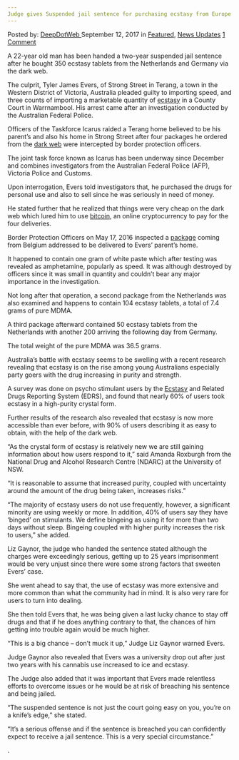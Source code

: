 ```yaml
---
Judge gives Suspended jail sentence for purchasing ecstasy from Europe via the Dark Web
---
```

<article class="post-listing post-22507 post type-post status-publish format-standard has-post-thumbnail hentry 
 tag-dark tag-ecstasy tag-europe tag-judge tag-man tag-purchasing tag-sentence tag-suspended tag-victoria tag-web">
    <div class="post-inner">
        <span>Posted by: <a href="https://www.deepdotweb.com/author/admin/" title="">DeepDotWeb </a></span>
    <span>September 12, 2017</span>
    <span>in <a href="https://www.deepdotweb.com/category/deepdot-news/" rel="category tag">Featured</a>, <a href="https://www.deepdotweb.com/category/news-updates/" rel="category tag">News Updates</a></span>
    <span><a href="https://www.deepdotweb.com/2017/09/12/judge-gives-suspended-jail-sentence-purchasing-ecstasy-europe-via-dark-web/#comments">1 Comment</a></span>
    </p>
    <div class="clear"></div>
    <div class="entry">
    <p>A 22-year old man has been handed a two-year suspended jail sentence after he bought 350 ecstasy tablets from the Netherlands and Germany via the dark web.</p>
    <p>The culprit, Tyler James Evers, of Strong Street in Terang, a town in the Western District of Victoria, Australia pleaded guilty to importing speed, and three counts of importing a marketable quantity of <a href="https://www.deepdotweb.com/2017/08/19/200-prepared-packs-20000-ecstasy-pills-seized-drug-raid/">ecstasy</a> in a County Court in Warrnambool. His arrest came after an investigation conducted by the Australian Federal Police.</p>
    <p>Officers of the Taskforce Icarus raided a Terang home believed to be his parent’s and also his home in Strong Street after four packages he ordered from the <a href="https://www.deepdotweb.com/2017/08/30/four-suspects-arrested-rachakonda-police-ordering-drugs-darknet/">dark web</a> were intercepted by border protection officers.</p>
    <p>The joint task force known as Icarus has been underway since December and combines investigators from the Australian Federal Police (AFP), Victoria Police and Customs.</p>
    <p>Upon interrogation, Evers told investigators that, he purchased the drugs for personal use and also to sell since he was seriously in need of money.</p>
    <p>He stated further that he realized that things were very cheap on the dark web which lured him to use <a href="https://www.deepdotweb.com/2017/08/27/bitcoin-news-roundup-august-27-2017/">bitcoin</a>, an online cryptocurrency to pay for the four deliveries.</p>
    <p>Border Protection Officers on May 17, 2016 inspected a <a href="https://www.deepdotweb.com/2017/08/29/austrian-man-admits-selling-drugs-package-interception/">package</a> coming from Belgium addressed to be delivered to Evers’ parent’s home.</p>
    <p>It happened to contain one gram of white paste which after testing was revealed as amphetamine, popularly as speed. It was although destroyed by officers since it was small in quantity and couldn’t bear any major importance in the investigation.</p>
    <p>Not long after that operation, a second package from the Netherlands was also examined and happens to contain 104 ecstasy tablets, a total of 7.4 grams of pure MDMA.</p>
    <p>A third package afterward contained 50 ecstasy tablets from the Netherlands with another 200 arriving the following day from Germany.</p>
    <p>The total weight of the pure MDMA was 36.5 grams.</p>
    <p>Australia’s battle with ecstasy seems to be swelling with a recent research revealing that ecstasy is on the rise among young Australians especially party goers with the drug increasing in purity and strength.</p>
    <p>A survey was done on psycho stimulant users by the <a href="http://www.standard.net.au/story/4885728/terang-man-uses-dark-web-to-buy-350-ecstasy-tablets-from-europe/">Ecstasy</a> and Related Drugs Reporting System (EDRS), and found that nearly 60% of users took ecstasy in a high-purity crystal form.</p>
    <p>Further results of the research also revealed that ecstasy is now more accessible than ever before, with 90% of users describing it as easy to obtain, with the help of the dark web.</p>
    <p>“As the crystal form of ecstasy is relatively new we are still gaining information about how users respond to it,” said Amanda Roxburgh from the National Drug and Alcohol Research Centre (NDARC) at the University of NSW.</p>
    <p>“It is reasonable to assume that increased purity, coupled with uncertainty around the amount of the drug being taken, increases risks.”</p>
    <p>“The majority of ecstasy users do not use frequently, however, a significant minority are using weekly or more. In addition, 40% of users say they have ‘binged’ on stimulants. We define bingeing as using it for more than two days without sleep. Bingeing coupled with higher purity increases the risk to users,” she added.</p>
    <p>Liz Gaynor, the judge who handed the sentence stated although the charges were exceedingly serious, getting up to 25 years imprisonment would be very unjust since there were some strong factors that sweeten Evers’ case.</p>
    <p>She went ahead to say that, the use of ecstasy was more extensive and more common than what the community had in mind. It is also very rare for users to turn into dealing.</p>
    <p>She then told Evers that, he was being given a last lucky chance to stay off drugs and that if he does anything contrary to that, the chances of him getting into trouble again would be much higher.</p>
    <p>&#8220;This is a big chance – don&#8217;t muck it up,&#8221; Judge Liz Gaynor warned Evers.</p>
    <p>Judge Gaynor also revealed that Evers was a university drop out after just two years with his cannabis use increased to ice and ecstasy.</p>
    <p>The Judge also added that it was important that Evers made relentless efforts to overcome issues or he would be at risk of breaching his sentence and being jailed.</p>
    <p>&#8220;The suspended sentence is not just the court going easy on you, you&#8217;re on a knife’s edge,” she stated.</p>
    <p>“It&#8217;s a serious offense and if the sentence is breached you can confidently expect to receive a jail sentence. This is a very special circumstance.”</p>
    <p>.</p>
    </div>
    <span style="display:none"><a href="https://www.deepdotweb.com/tag/dark/" rel="tag">dark</a> <a href="https://www.deepdotweb.com/tag/ecstasy/" rel="tag">ecstasy</a> <a href="https://www.deepdotweb.com/tag/europe/" rel="tag">europe</a> <a href="https://www.deepdotweb.com/tag/jail/" rel="tag">jail</a> <a href="https://www.deepdotweb.com/tag/judge/" rel="tag">judge</a> <a href="https://www.deepdotweb.com/tag/man/" rel="tag">man</a> <a href="https://www.deepdotweb.com/tag/purchasing/" rel="tag">purchasing</a> <a href="https://www.deepdotweb.com/tag/sentence/" rel="tag">sentence</a> <a href="https://www.deepdotweb.com/tag/suspended/" rel="tag">suspended</a> <a href="https://www.deepdotweb.com/tag/victoria/" rel="tag">victoria</a> <a href="https://www.deepdotweb.com/tag/web/" rel="tag">web</a></span> <span style="display:none" class="updated">2017-09-12</span>
    <div style="display:none" class="vcard author" itemprop="author" itemscope itemtype="http://schema.org/Person"><strong class="fn" itemprop="name">
    </div>
</article>

